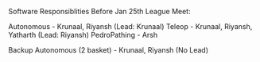 Software Responsiblities Before Jan 25th League Meet:

Autonomous - Krunaal, Riyansh (Lead: Krunaal)
Teleop - Krunaal, Riyansh, Yatharth (Lead: Riyansh)
PedroPathing - Arsh

Backup Autonomous (2 basket) - Krunaal, Riyansh (No Lead)
